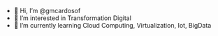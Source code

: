 - 👋 Hi, I’m @gmcardosof
- 👀 I’m interested in Transformation Digital
- 🌱 I’m currently learning Cloud Computing, Virtualization, Iot, BigData


<!---
gmcardosof/gmcardosof is a ✨ special ✨ repository because its `README.md` (this file) appears on your GitHub profile.
You can click the Preview link to take a look at your changes.
--->
